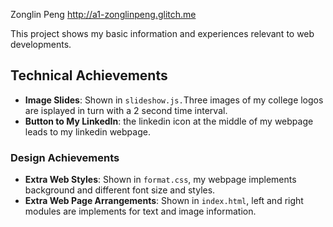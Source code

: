 Zonglin Peng
http://a1-zonglinpeng.glitch.me

This project shows my basic information and experiences relevant to web developments.

## Technical Achievements
- **Image Slides**: Shown in `slideshow.js.`Three images of my college logos are  isplayed in turn with a 2 second time interval.
- **Button to My LinkedIn**: the linkedin icon at the middle of my webpage leads to my linkedin webpage.

### Design Achievements
- **Extra Web Styles**: Shown in `format.css`, my webpage implements background    and different font size and styles.
- **Extra Web Page Arrangements**: Shown in `index.html`, left and right modules     are implements for text and image information.


